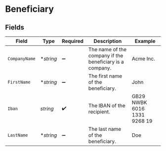# Beneficiary


## Fields

| Field                                                    | Type                                                     | Required                                                 | Description                                              | Example                                                  |
| -------------------------------------------------------- | -------------------------------------------------------- | -------------------------------------------------------- | -------------------------------------------------------- | -------------------------------------------------------- |
| `CompanyName`                                            | **string*                                                | :heavy_minus_sign:                                       | The name of the company if the beneficiary is a company. | Acme Inc.                                                |
| `FirstName`                                              | **string*                                                | :heavy_minus_sign:                                       | The first name of the beneficiary.                       | John                                                     |
| `Iban`                                                   | *string*                                                 | :heavy_check_mark:                                       | The IBAN of the recipient.                               | GB29 NWBK 6016 1331 9268 19                              |
| `LastName`                                               | **string*                                                | :heavy_minus_sign:                                       | The last name of the beneficiary.                        | Doe                                                      |